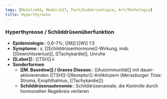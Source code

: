 ```yaml
---
tags: [Modul/m04, Modul/m17, Fach/Endokrinologie, Art/Pathologie]
title: Hyperthyreose
---
```

### Hyperthyreose / Schilddrüsenüberfunktion 
- **Epidemiologie**:: 0,6-7%; [[M]]:[[W]] 1:5
- **Symptome**:: s. [[Schilddrüsenhormone]]-Wirkung, insb. [[Gewichtsverlust]], [[Tachykardie]], Unruhe
- **[[Labor]]**:: [[TSH]]↓
- **Sonderformen**
	- **[[M. Basedow]] / Graves Disease**:: [[Autoimmunität]] mit dauer-aktivierenden [[TSH]]-[[Rezeptor]]-Antikörpern (*Merseburger Trias:* Struma, Exophthalmus, [[Tachykardie]])
	- **Schilddrüsenautonomie**:: Schilddrüsenareale, die Kontrolle durch hormonellen Regelkreis verlieren